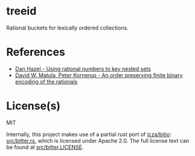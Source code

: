 # treeid
Rational buckets for lexically ordered collections.

# References
- [Dan Hazel - Using rational numbers to key nested sets](https://arxiv.org/abs/0806.3115)
- [David W. Matula, Peter Kornerup - An order preserving finite binary encoding of the rationals](https://www.researchgate.net/publication/261204300_An_order_preserving_finite_binary_encoding_of_the_rationals)

# License(s)
MIT

Internally, this project makes use of a partial rust port of [icza/bitio](https://github.com/icza/bitio): [src/bitter.rs](src/bitter.rs), which is licensed under Apache 2.0. The full license text can be found at [src/bitter.LICENSE](src/bitter.LICENSE).
